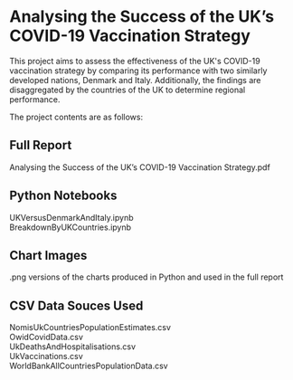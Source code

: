 # Analysing the Success of the UK’s COVID-19 Vaccination Strategy
This project aims to assess the effectiveness of the UK's COVID-19 vaccination strategy by comparing its performance with two similarly developed nations, Denmark and Italy. Additionally, the findings are disaggregated by the countries of the UK to determine regional performance.

The project contents are as follows:

## Full Report
Analysing the Success of the UK’s COVID-19 Vaccination Strategy.pdf

## Python Notebooks
UKVersusDenmarkAndItaly.ipynb \
BreakdownByUKCountries.ipynb

## Chart Images
.png versions of the charts produced in Python and used in the full report

## CSV Data Souces Used
NomisUkCountriesPopulationEstimates.csv \
OwidCovidData.csv \
UkDeathsAndHospitalisations.csv \
UkVaccinations.csv \
WorldBankAllCountriesPopulationData.csv